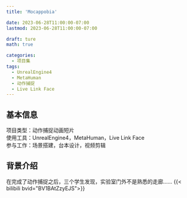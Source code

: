 ```yaml
---
title: 'Mocappobia'

date: 2023-06-28T11:00:00-07:00
lastmod: 2023-06-28T11:00:00-07:00

draft: ture
math: true

categories:
  - 项目集
tags:
  - UnrealEngine4
  - MetaHuman
  - 动作捕捉
  - Live Link Face
---
```


## 基本信息
项目类型：动作捕捉动画短片  
使用工具：UnrealEngine4，MetaHuman，Live Link Face  
参与工作：场景搭建，台本设计，视频剪辑  

## 背景介绍
在完成了动作捕捉之后，三个学生发现，实验室门外不是熟悉的走廊……
{{< bilibili bvid="BV1BAtZzyEJS">}}
